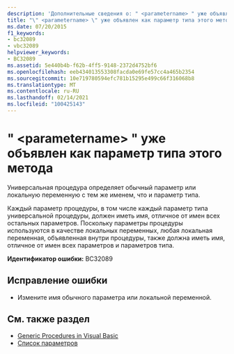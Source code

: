 ```yaml
---
description: 'Дополнительные сведения о: " <parametername> " уже объявлен как параметр типа этого метода'
title: "\" <parametername> \" уже объявлен как параметр типа этого метода"
ms.date: 07/20/2015
f1_keywords:
- bc32089
- vbc32089
helpviewer_keywords:
- BC32089
ms.assetid: 5e440b4b-f62b-4ff5-9148-2372d4752bf6
ms.openlocfilehash: eeb434013553308facda0e69fe57cc4a465b2354
ms.sourcegitcommit: 10e719780594efc781b15295e499c66f316068b8
ms.translationtype: MT
ms.contentlocale: ru-RU
ms.lasthandoff: 02/14/2021
ms.locfileid: "100425143"
---
```

# <a name="parametername-is-already-declared-as-a-type-parameter-of-this-method"></a>" \<parametername> " уже объявлен как параметр типа этого метода

Универсальная процедура определяет обычный параметр или локальную переменную с тем же именем, что и параметр типа.  
  
 Каждый параметр процедуры, в том числе каждый параметр типа универсальной процедуры, должен иметь имя, отличное от имен всех остальных параметров. Поскольку параметры процедуры используются в качестве локальных переменных, любая локальная переменная, объявленная внутри процедуры, также должна иметь имя, отличное от имен всех параметров и параметров типа.  
  
 **Идентификатор ошибки:** BC32089  
  
## <a name="to-correct-this-error"></a>Исправление ошибки  
  
- Измените имя обычного параметра или локальной переменной.  
  
## <a name="see-also"></a>См. также раздел

- [Generic Procedures in Visual Basic](../programming-guide/language-features/data-types/generic-procedures.md)
- [Список параметров](../language-reference/statements/parameter-list.md)
